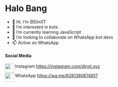 # Halo Bang

- 👋 Hi, I’m @DinXT
- 👀 I’m interested in bots
- 🌱 I’m currently learning JavaScript
- 💞️ I’m looking to collaborate on WhatsApp bot devs
- 📫 Active on WhatsApp

#### Social Media

<img align="left" width="30px" src="https://cdn.jsdelivr.net/npm/simple-icons@v/icons/instagram.svg" /> Instagram
https://instagram.com/dinxt.xyz

<img align="left" width="30px" src="https://cdn.jsdelivr.net/npm/simple-icons@v/icons/whatsapp.svg" /> WhatsApp
https://wa.me/6281380674817

